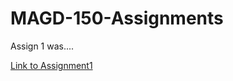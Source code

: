 # MAGD-150-Assignments


Assign 1 was....

[Link to Assignment1](https://github.com/SchwedaKristopher/MAGD-150-Assignments/blob/gh-pages/Assignment_1.pde)
